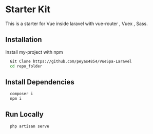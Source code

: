 
# Starter Kit

This is a starter for Vue inside laravel with vue-router , Vuex , Sass.

## Installation

Install my-project with npm

```bash
  Git Clone https://github.com/peyas4854/VueSpa-Laravel
  cd repo_folder 
```

## Install Dependencies


```bash
  composer i
  npm i
```


## Run Locally



```bash
  php artisan serve
```


